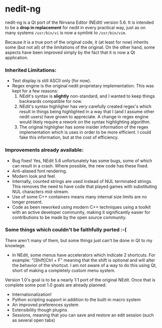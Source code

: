 # nedit-ng

nedit-ng is a Qt port of the Nirvana Editor (NEdit) version 5.6. It is intended
to be a **drop in replacement** for nedit in every practical way, just as on 
many systems `/usr/bin/vi` is now a symlink to `/usr/bin/vim`.

Because it is a true port of the original code, it (at least for now) inherits 
some (but not all) of the limitations of the original. On the other hand, some 
aspects have been improved simply by the fact that it is now a Qt application.

### Inherited Limitations:

* Text display is still ASCII only (for now).
* Regex engine is the original nedit proprietary implementation. This was kept 
  for a few reasons:
    1. NEdit's syntax is **slightly** non-standard, and I wanted to keep 
	   things backwards compatible for now.
	2. NEdit's syntax highligher has very carefully created regex's which 
	   result in things being highlighted in a way that I (and I assume other 
	   nedit users) have grown to appreciate. A change in regex engine would
	   likely require a rework on the syntax highlighting algorithm.
	3. The original highligher has some insider information of the regex
	   implementation which is uses in order to be more efficient. I could 
	   fake this information, but at the cost of efficiency.

### Improvements already available:

* Bug fixes! Yes, NEdit 5.6 unfortunately has some bugs, some of which can 
  result in a crash. Where possible, the new code has these fixed.
* Anti-aliased font rendering.
* Modern look and feel.
* Internally, counted strings are used instead of NUL terminated strings. This
  removes the need to have code that played games with substituting NUL 
  characters mid-stream.
* Use of some C++ containers means many internal size limits are no longer
  present.
* Code as been reworked using modern C++ techniques using a toolkit with an 
  active developer community, making it significantly easier for contributions
  to be made by the open source community.

### Some things which couldn't be faithfully ported :-(

There aren't many of them, but some things just can't be done in Qt to my 
knowlege.

* In NEdit, some menus have accelerators which indicate 2 shortcuts. For 
  example: "[Shift]Ctrl + F" meaning that the shift is optional and will
  alter the behavior of the shortcut. I am not aware of a way to do this
  using Qt, short of making a completely custom menu system.

Version 1.0's goal is to be a nearly 1:1 port of the original NEdit. Once that 
is complete some post 1.0 goals are already planned:

* Internationalization!
* Python scripting support in addition to the built-in macro system
* An improved preferences system
* Extensibility though plugins
* Sessions, meaning that you can save and restore an edit session (such as several open tabs)
